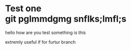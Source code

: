 Test one\
git pglmmdgmg
snflks;lmfl;s
=============
hello how are you 
test something is this

extremly useful if for furtur branch
